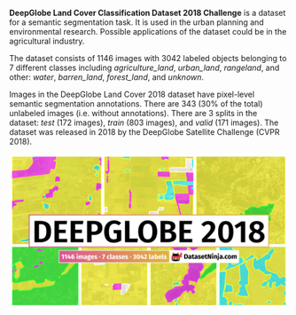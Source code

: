 **DeepGlobe Land Cover Classification Dataset 2018 Challenge** is a dataset for a semantic segmentation task. It is used in the urban planning and environmental research. Possible applications of the dataset could be in the agricultural industry. 

The dataset consists of 1146 images with 3042 labeled objects belonging to 7 different classes including *agriculture_land*, *urban_land*, *rangeland*, and other: *water*, *barren_land*, *forest_land*, and *unknown*.

Images in the DeepGlobe Land Cover 2018 dataset have pixel-level semantic segmentation annotations. There are 343 (30% of the total) unlabeled images (i.e. without annotations). There are 3 splits in the dataset: *test* (172 images), *train* (803 images), and *valid* (171 images). The dataset was released in 2018 by the DeepGlobe Satellite Challenge (CVPR 2018).

<img src="https://github.com/dataset-ninja/DeepGlobe/raw/main/visualizations/poster.png">
